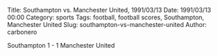 Title: Southampton vs. Manchester United, 1991/03/13
Date: 1991/03/13 00:00
Category: sports
Tags: football, football scores, Southampton, Manchester United
Slug: southampton-vs-manchester-united
Author: carbonero


Southampton 1 - 1 Manchester United
